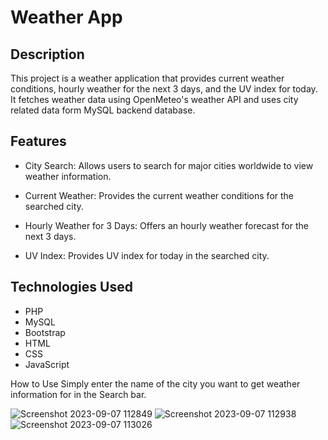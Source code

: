 # Weather App 

## Description

This project is a weather application that provides current weather conditions, hourly weather for the next 3 days, and the UV index for today. It fetches weather data using OpenMeteo's weather API and uses city related data form MySQL backend database.

## Features

* City Search:
        Allows users to search for major cities worldwide to view weather information.
  
* Current Weather:
        Provides  the current weather conditions for the searched city.

 * Hourly Weather for 3 Days:
        Offers an hourly weather forecast for the next 3 days.

* UV Index:
        Provides UV index for today in the searched city.
     
## Technologies Used

   * PHP
   * MySQL
   * Bootstrap
   * HTML
   * CSS
   * JavaScript

How to Use
Simply enter the name of the city you want to get weather information for in the Search bar.


![Screenshot 2023-09-07 112849](https://github.com/Ayushh-patell/Weather-app/assets/142811459/d8acd390-97d1-4502-b8f3-fe6a77b0b4e1)
![Screenshot 2023-09-07 112938](https://github.com/Ayushh-patell/Weather-app/assets/142811459/6d7b9310-9273-4bb9-ac1c-59ef18f82aca)
![Screenshot 2023-09-07 113026](https://github.com/Ayushh-patell/Weather-app/assets/142811459/96697a78-88db-463f-bab0-d84deaa96ab8)
